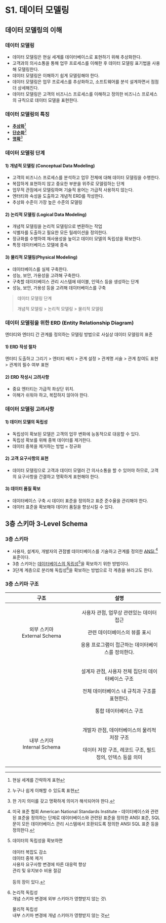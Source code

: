 # S1. 데이터 모델링

## 데이터 모델링의 이해

### 데이터 모델링

* 데이터 모델링은 현실 세계를 데이터베이스로 표현하기 위해 추상화한다.
* 고객과의 의사소통을 통해 업무 프로세스를 이해한 후 데이터 모델링 표기법을 사용해 모델링한다.
* 데이터 모델링은 이해하기 쉽게 모델링해야 한다.
* 데이터 모델링은 업무 프로세스를 추상화하고, 소프트웨어를 분석 설계하면서 점점 더 상세해진다.
* 데이터 모델링은 고객의 비즈니스 프로세스를 이해하고 정의한 비즈니스 프로세스의 규칙으로 데이터 모델을 표현한다.



### 데이터 모델링의 특징

* [**추상화**](#user-content-fn-1)[^1]
* [**단순화**](#user-content-fn-2)[^2]
* [**명확**](#user-content-fn-3)[^3]



### 데이터 모델링 단계

#### 1) 개념적 모델링 (Conceptual Data Modeling)

* 고객의 비즈니스 프로세스를 분석하고 업무 전체에 대해 데이터 모델링을 수행한다.
* 복잡하게 표현하지 않고 중요한 부분을 위주로 모델링하는 단계
* 업무적 관점에서 모델링하며 기술적 용어는 가급적 사용하지 않는다.
* 엔터티와 속성을 도출하고 개념적 ERD를 작성한다.
* 추상화 수준이 가장 높은 수준의 모델링



#### 2) 논리적 모델링 (Logical Data Modeling)

* 개념적 모델링을 논리적 모델링으로 변환하는 작업
* 식별자를 도출하고 필요한 모든 릴레이션을 정의한다.
* 정규화를 수행하여 재사용성을 높이고 데이터 모델의 독립성을 확보한다.
* 특정 데이터베이스 모델에 종속



#### 3) 물리적 모델링(Physical Modeling)

* 데이터베이스를 실제 구축한다.
* 성능, 보안, 가용성을 고려해 구축한다.
* 구축할 데이터베이스 관리 시스템에 테이블, 인덱스 등을 생성하는 단계
* 성능, 보안, 가용성 등을 고려해 데이터베이스를 구축



> 데이터 모델링 단계
>
> 개념적 모델링 > 논리적 모델링 > 물리적 모델링



### 데이터 모델링을 위한 ERD (Entity Relationship Diagram)

엔터티와 엔터티 간 관계를 정의하는 모델링 방법으로 사실상 데이터 모델링의 표준



#### 1) ERD 작성 절차

엔터티 도출하고 그리기 > 엔터티 배치 > 관계 설정 > 관계명 서술 > 관계 참여도 표현 > 관계의 필수 여부 표현



#### 2) ERD 작성시 고려사항

* 중요 엔터티는 가급적 좌상단 위치.
* 이해가 쉬워야 하고, 복잡하지 않아야 한다.



### 데이터 모델링 고려사항

#### 1) 데이터 모델의 독립성

* 독립성이 확보된 모델은 고객의 업무 변화에 능동적으로 대응할 수 있다.
* 독립성 확보를 위해 중복 데이터를 제거한다.
* 데이터 중복을 제거하는 방법 = 정규화



#### 2) 고객 요구사항의 표현

* 데이터 모델링으로 고객과 데이터 모델러 간 의사소통을 할 수 있어야 하므로, 고객의 요구사항을 간결하고 명확하게 표현해야 한다.



#### 3) 데이터 품질 확보

* 데이터베이스 구축 시 데이터 표준을 정의하고 표준 준수율을 관리해야 한다.
* 데이터 표준을 확보해야 데이터 품질을 향상시킬 수 있다.



## 3층 스키마 3-Level Schema

### 3층 스키마

* 사용자, 설계자, 개발자의 관점별 데이터베이스를 기술하고 관계를 정의한 [ANSI ](#user-content-fn-4)[^4]표준이다.
* 3층 스키마는 [데이터베이스의 독립성](#user-content-fn-5)[^5]을 확보하기 위한 방법이다.
* 3단계 계층으로 분리해 독립성[^6]을 확보하는 방법으로 각 계층을 뷰라고도 한다.



### 3층 스키마 구조

<table><thead><tr><th width="219" align="center">구조</th><th align="center">설명</th></tr></thead><tbody><tr><td align="center">외부 스키마<br>External Schema</td><td align="center"><p>사용자 관점, 업무상 관련있는 데이터 접근</p><p>관련 데이터베이스의 뷰를 표시</p><p>응용 프로그램이 접근하는 데이터베이스를 정의한다.</p></td></tr><tr><td align="center"></td><td align="center"><p>설계자 관점, 사용자 전체 집단의 데이터베이스 구조</p><p>전체 데이터베이스 내 규칙과 구조를 표현한다.</p><p>통합 데이터베이스 구조</p></td></tr><tr><td align="center">내부 스키마<br>Internal Schema</td><td align="center"><p>개발자 관점, 데이터베이스의 물리적 저장 구조</p><p>데이터 저장 구조, 레코드 구조, 필드 정의, 인덱스 등을 의미</p></td></tr></tbody></table>





[^1]: 현실 세계를 간략하게 표현

[^2]: 누구나 쉽게 이해할 수 있도록 표현

[^3]: 한 가지 의미를 갖고 명확하게 의미가 해석되어야 한다.

[^4]: 미국 표준 협회 American National Standards Institute - 데이터베이스와 관련된 표준을 정의하는 단체로 데이터베이스와 관련된 표준을 정의한 ANSI 표준, SQL 문이 모든 데이터베이스 관리 시스템에서 호환되도록 정의한 ANSI SQL 표준 등을 정의한다.

[^5]: 데이터의 독립성을 확보하면\
    \
    데이터 복잡도 감소\
    데이터 중복 제거\
    사용자 요구사항 변경에 따른 대응력 향상\
    관리 및 유지보수 비용 절감\
    \
    등의 장이 있다.

[^6]: 논리적 독립성\
    개념 스키마 변경에 외부 스키마가 영향받지 않는 것\


    물리적 독립성\
    내부 스키마 변경에 개념 스키마가 영향받지 않는 것
